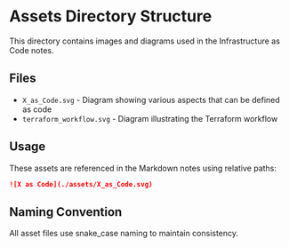# Assets Directory Structure

This directory contains images and diagrams used in the Infrastructure as Code notes.

## Files

- `X_as_Code.svg` - Diagram showing various aspects that can be defined as code
- `terraform_workflow.svg` - Diagram illustrating the Terraform workflow

## Usage

These assets are referenced in the Markdown notes using relative paths:

```markdown
![X as Code](./assets/X_as_Code.svg)
```

## Naming Convention

All asset files use snake_case naming to maintain consistency.